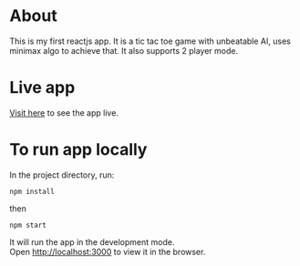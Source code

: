 # About

This is my first reactjs app. It is a tic tac toe game with unbeatable AI, uses minimax algo to achieve that. It also supports 2 player mode.

# Live app
[Visit here](https://yogeshsingh101200.github.io/reactjs-ai-tic-tac-toe/) to see the app live.

# To run app locally

In the project directory, run:

`npm install`

then

`npm start`

It will run the app in the development mode.<br />
Open [http://localhost:3000](http://localhost:3000) to view it in the browser.
